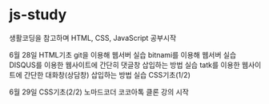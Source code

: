 # js-study

생활코딩을 참고하며
HTML, CSS, JavaScript
공부시작

6월 28일
HTML기초
git을 이용해 웹서버 실습
bitnami를 이용해 웹서버 실습
DISQUS를 이용한 웹사이트에 간단히 댓글창 삽입하는 방법 실습
tatk를 이용한 웹사이트에 간단한 대화창(상담창) 삽입하는 방법 실습
CSS기초(1/2)

6월 29일
CSS기초(2/2)
노마드코더 코코아톡 클론 강의 시작
